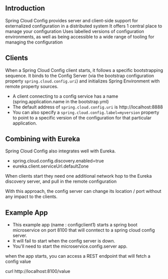 ## Introduction

Spring Cloud Config provides server and client-side support for externalized configuration in a distributed system
It offers 1 central place to manage your configuration
Uses labelled versions of configuration environments, as well as being accessible to a wide range of tooling for managing the configuration

## Clients

When a Spring Cloud Config client starts, it follows a specific bootstrapping sequence.
It binds to the Config Server (via the bootstrap configuration property `spring.cloud.config.uri`) and initializes Spring Environment with remote property sources.

- A client connecting to a config service has a name (spring.application.name in the bootstrap.yml)
- The default address of `spring.cloud.config.uri` is http://localhost:8888
- You can also specify a `spring.cloud.config.label=myversion` property to point to a specific version of the configuration for that particular application.

## Combining with Eureka

Spring Cloud Config also integrates well with Eureka.

- spring.cloud.config.discovery.enabled=true
- eureka.client.serviceUrl.defaultZone

When clients start they need one additional network hop to the Eureka discovery server, and pull in the remote configuration

With this approach, the config server can change its location / port without any impact to the clients.

## Example App

- This example app (name : configclient1) starts a spring boot microservice on port 8100 that will conntect to a spring cloud config server.
- It will fail to start when the config server is down.
- You'll need to start the microservice.config.server app.

when the app starts, you can access a REST endpoint that will fetch a config value

curl http://localhost:8100/value

